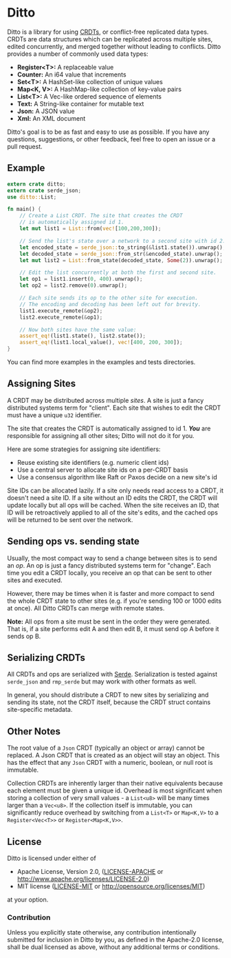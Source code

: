 # Ditto

Ditto is a library for using [CRDTs](https://en.wikipedia.org/wiki/Conflict-free_replicated_data_type),
or conflict-free replicated data types. CRDTs are data structures
which can be replicated across multiple sites, edited concurrently,
and merged together without leading to conflicts. Ditto provides
a number of commonly used data types:

* **Register\<T\>:** A replaceable value
* **Counter:** An i64 value that increments
* **Set\<T\>:** A HashSet-like collection of unique values
* **Map\<K, V\>:** A HashMap-like collection of key-value pairs
* **List\<T\>:** A Vec-like ordered sequence of elements
* **Text:** A String-like container for mutable text
* **Json:** A JSON value
* **Xml:** An XML document

Ditto's goal is to be as fast and easy to use as possible. If you have any
questions, suggestions, or other feedback, feel free to open an issue
or a pull request.

## Example

```rust
extern crate ditto;
extern crate serde_json;
use ditto::List;

fn main() {
    // Create a List CRDT. The site that creates the CRDT
    // is automatically assigned id 1.
    let mut list1 = List::from(vec![100,200,300]);

    // Send the list's state over a network to a second site with id 2.
    let encoded_state = serde_json::to_string(&list1.state()).unwrap();
    let decoded_state = serde_json::from_str(&encoded_state).unwrap();
    let mut list2 = List::from_state(decoded_state, Some(2)).unwrap();

    // Edit the list concurrently at both the first and second site.
    let op1 = list1.insert(0, 400).unwrap();
    let op2 = list2.remove(0).unwrap();

    // Each site sends its op to the other site for execution.
    // The encoding and decoding has been left out for brevity.
    list1.execute_remote(&op2);
    list2.execute_remote(&op1);

    // Now both sites have the same value:
    assert_eq!(list1.state(), list2.state());
    assert_eq!(list1.local_value(), vec![400, 200, 300]);
}
```

You can find more examples in the examples and tests directories.

## Assigning Sites

A CRDT may be distributed across multiple *sites*. A site is
just a fancy distributed systems term for "client". Each
site that wishes to edit the CRDT must have a unique `u32`
identifier.

The site that creates the CRDT is automatically assigned to
id 1. ***You*** are responsible for assigning all other sites;
Ditto will not do it for you.

Here are some strategies for assigning site identifiers:

* Reuse existing site identifiers (e.g. numeric client ids)
* Use a central server to allocate site ids on a per-CRDT basis
* Use a consensus algorithm like Raft or Paxos decide on a new site's id

Site IDs can be allocated lazily. If a site only needs read access
to a CRDT, it doesn't need a site ID. If a site without an ID edits
the CRDT, the CRDT will update locally but all ops will be cached.
When the site receives an ID, that ID will be retroactively applied
to all of the site's edits, and the cached ops will be returned
to be sent over the network.

## Sending ops vs. sending state

Usually, the most compact way to send a change between sites
is to send an *op*. An op is just a fancy distributed systems
term for "change". Each time you edit a CRDT locally, you receive
an op that can be sent to other sites and executed.

However, there may be times when it is faster and more compact
to send the whole CRDT state to other sites (e.g. if you're sending
100 or 1000 edits at once). All Ditto CRDTs can merge with remote states.

**Note:** All ops from a site must be sent in the order they were
generated. That is, if a site performs edit A and then edit B, it
must send op A before it sends op B.

## Serializing CRDTs

All CRDTs and ops are serialized with [Serde](https://serde.rs).
Serialization is tested against `serde_json` and `rmp_serde` but
may work with other formats as well.

In general, you should distribute a CRDT to new sites by serializing
and sending its state, not the CRDT itself, because the CRDT struct
contains site-specific metadata.

## Other Notes

The root value of a `Json` CRDT (typically an object or array) cannot
be replaced. A Json CRDT that is created as an object will stay an object.
This has the effect that any `Json` CRDT with a numeric, boolean, or null
root is immutable.

Collection CRDTs are inherently larger than their native equivalents
because each element must be given a unique id. Overhead is most
significant when storing a collection of very small values - a `List<u8>`
will be many times larger than a `Vec<u8>`. If the collection itself
is immutable, you can significantly reduce overhead by switching from
a `List<T>` or `Map<K,V>` to a `Register<Vec<T>>` or `Register<Map<K,V>>`.

## License

Ditto is licensed under either of

* Apache License, Version 2.0, ([LICENSE-APACHE](LICENSE-APACHE) or http://www.apache.org/licenses/LICENSE-2.0)
* MIT license ([LICENSE-MIT](LICENSE-MIT) or http://opensource.org/licenses/MIT)

at your option.

### Contribution

Unless you explicitly state otherwise, any contribution intentionally submitted for inclusion in Ditto by you, as defined in the Apache-2.0 license, shall be dual licensed as above, without any additional terms or conditions.
